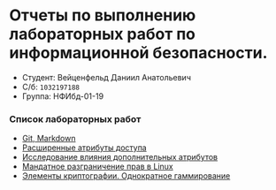 # Отчеты по выполнению лабораторных работ по информационной безопасности.
- Студент: Вейценфельд Даниил Анатольевич
- С/б: `1032197188`
- Группа: НФИбд-01-19

### Список лабораторных работ

- [Git, Markdown](https://github.com/ZONT3/study_2022_isec/tree/master/labs/lab1)
- [Расширенные атрибуты доступа](https://github.com/ZONT3/study_2022_isec/tree/master/labs/lab4)
- [Исследование влияния дополнительных атрибутов](https://github.com/ZONT3/study_2022_isec/tree/master/labs/lab5)
- [Мандатное разграничение прав в Linux](https://github.com/ZONT3/study_2022_isec/tree/master/labs/lab6)
- [Элементы криптографии. Однократное гаммирование](https://github.com/ZONT3/study_2022_isec/tree/master/labs/lab7)
